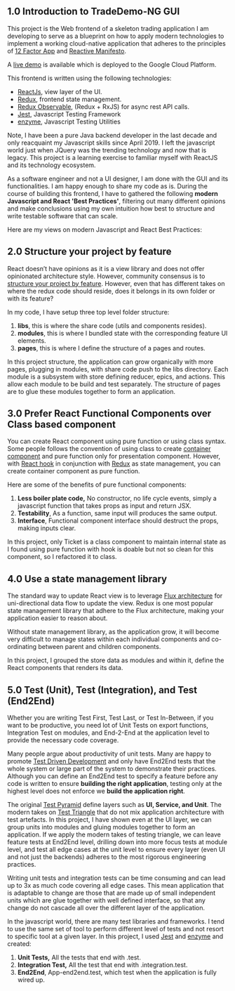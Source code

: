 <h2>1.0 Introduction to TradeDemo-NG GUI</h2>

This project is the Web frontend of a skeleton trading application I am developing to serve as a blueprint on how to apply modern technologies to implement a working cloud-native application that adheres to the principles of <a href="https://12factor.net/">12 Factor App</a> and <a href="https://www.reactivemanifesto.org/">Reactive Manifesto</a>.

A <a href="http://tradedemo-ng.appspot.com" alt="tradedemo-ng">live demo</a> is available which is deployed to the Google Cloud Platform.

This frontend is written using the following technologies:
<ul>
  <li><a href="https://reactjs.org" alt="reactjs">ReactJs</a>, view layer of the UI.</li>
  <li><a href="https://redux.js.org" alt="redux">Redux</a>, frontend state management.</li>
  <li><a href="https://redux-observable.js.org/" alt="redux">Redux Observable</a>, (Redux + RxJS) for async rest API calls.</li>
  <li><a href="https://jestjs.io/" alt="redux">Jest</a>, Javascript Testing Framework</li>
  <li><a href="https://airbnb.io/enzyme/" alt="enzyme">enzyme</a>, Javascript Testing Utilities</li>
</ul>

Note, I have been a pure Java backend developer in the last decade and only reacquaint my Javascript skills since April 2019. I left the javascript world just when JQuery was the trending technology and now that is legacy. This project is a learning exercise to familiar myself with ReactJS and its technology ecosystem.

As a software engineer and not a UI designer, I am done with the GUI and its functionalities. I am happy enough to share my code as is. During the course of building this frontend, I have to gathered the following <b>modern Javascript and React 'Best Practices'</b>, filtering out many different opinions and make conclusions using my own intuition how best to structure and write testable software that can scale.

Here are my views on modern Javascript and React Best Practices:

<h2>2.0 Structure your project by feature</h2>
<p>
React doesn’t have opinions as it is a view library and does not offer opinionated architecture style.
However, community consensus is to <a href="https://reactjs.org/docs/faq-structure.html">structure your project by feature</a>. However, even that has different takes on where the redux code should reside, does it belongs in its own folder or with its feature?
<p>

<p>
In my code, I have setup three top level folder structure:

<ol>
  <li><b>libs</b>, this is where the share code (utils and components resides).</li>
  <li><b>modules</b>, this is where I bundled state with the corresponding feature UI elements.</li>
  <li><b>pages</b>, this is where I define the structure of a pages and routes.</li>
</ol>
</p>

In this project structure, the application can grow organically with more pages, plugging in modules, with share code push to the libs directory. Each module is a subsystem with store defining reducer, epics, and actions. This allow each module to be build and test separately. The structure of pages are to glue these modules together to form an application.

<h2>3.0 Prefer React Functional Components over Class based component </h2>
<p>
You can create React component using pure function or using class syntax. Some people follows the convention of using class to create <a href="https://medium.com/@learnreact/container-components-c0e67432e005">container component</a> and pure function only for presentation component. However, with <a href="https://reactjs.org/docs/hooks-effect.html">React hook</a> in conjunction with <a href="https://redux.js.org" alt="redux">Redux</a> as state management, you can create container component as pure function.
</p>
<p>Here are some of the benefits of pure functional components:
<ol>
  <li><b>Less boiler plate code,</b> No constructor, no life cycle events, simply a javascript function that takes props as input and return JSX.</li>
  <li><b>Testability</b>, As a function, same input will produces the same output.</li>
  <li><b>Interface</b>, Functional component interface should destruct the props, making inputs clear.</li>
</ol>
</p>
<p>
In this project, only Ticket is a class component to maintain internal state as I found using pure function with hook is doable but not so clean for this component, so I refactored it to class.
</p>

<h2>4.0 Use a state management library</h2>
<p>
The standard way to update React view is to leverage <a href="https://facebook.github.io/flux/docs/in-depth-overview">Flux architecture</a> for uni-directional data flow to update the view. Redux is one most popular state management library that adhere to the Flux architecture, making your application easier to reason about.
</p>
<p>
Without state management library, as the application grow, it will become very difficult to manage states within each individual components and co-ordinating between parent and children components.
</p>
<p>
In this project, I grouped the store data as modules and within it, define the React components that renders its data.
</p>

<h2>5.0 Test (Unit), Test (Integration), and Test (End2End)</h2>
<p>
Whether you are writing Test First, Test Last, or Test In-Between, if you want to be productive, you need lot of Unit Tests on export functions, Integration Test on modules, and End-2-End at the application level to provide the necessary code coverage.
</p>
<p>
Many people argue about productivity of unit tests. Many are happy to promote <a href="https://en.wikipedia.org/wiki/Test-driven_development">Test Driven Development</a> and only have End2End tests that the whole system or large part of the system to demonstrate their practices. Although you can define an End2End test to specify a feature before any code is written to ensure <b>building the right application</b>, testing only at the highest level does not enforce we <b>build the application right</b>.
</p>
<p>
The original <a href="https://martinfowler.com/bliki/TestPyramid.html">Test Pyramid</a> define layers such as <b>UI, Service, and Unit</b>. The modern takes on <a href="https://dzone.com/articles/the-battle-of-the-testing-triangle">Test Triangle</a> that do not mix application architecture with test artefacts. In this project, I have shown even at the UI layer, we can group units into modules and gluing modules together to form an application. If we apply the modern takes of testing triangle, we can leave feature tests at End2End level, drilling down into more focus tests at module level, and test all edge cases at the unit level to ensure every layer (even UI and not just the backends) adheres to the most rigorous engineering practices.
</p>
<p>
Writing unit tests and integration tests can be time consuming and can lead up to 3x as much code covering all edge cases. This mean application that is adaptable to change are those that are made up of small independent units which are glue together with well defined interface, so that any change do not cascade all over the different layer of the application.
</p>
<p>
In the javascript world, there are many test libraries and frameworks. I tend to use the same set of tool to perform different level of tests and not resort to specific tool at a given layer. In this project, I used <a href="https://jestjs.io/" alt="redux">Jest</a> and <a href="https://airbnb.io/enzyme/" alt="enzyme">enzyme</a> and created:

<ol>
  <li><b>Unit Tests,</b> All the tests that end with .test.</li>
  <li><b>Integration Test,</b> All the test that end with .integration.test.</li>
  <li><b>End2End</b>, App-end2end.test, which test when the application is fully wired up.</li>
</ol>
</p>

